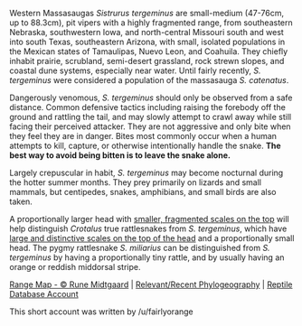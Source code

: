 Western Massasaugas *Sistrurus tergeminus* are small-medium (47-76cm, up to 88.3cm), pit vipers with a highly fragmented range, from southeastern Nebraska, southwestern Iowa, and north-central Missouri south and west into south Texas, southeastern Arizona, with small, isolated populations in the Mexican states of Tamaulipas, Nuevo Leon, and Coahuila.  They chiefly inhabit prairie, scrubland, semi-desert grassland, rock strewn slopes, and coastal dune systems, especially near water.  Until fairly recently, *S. tergeminus* were considered a population of the massasauga *S. catenatus*.

Dangerously venomous, *S. tergeminus* should only be observed from a safe distance.  Common defensive tactics including raising the forebody off the ground and rattling the tail, and may slowly attempt to crawl away while still facing their perceived attacker.  They are not aggressive and only bite when they feel they are in danger.  Bites most commonly occur when a human attempts to kill, capture, or otherwise intentionally handle the snake.  **The best way to avoid being bitten is to leave the snake alone.**

Largely crepuscular in habit, *S. tergeminus* may become nocturnal during the hotter summer months.  They prey primarily on lizards and small mammals, but centipedes, snakes, amphibians, and small birds are also taken.

A proportionally larger head with [smaller, fragmented scales on the top](https://i0.wp.com/commonnaturalist.com/wp-content/uploads/2014/02/screen-shot-2014-02-13-at-2-04-33-am.png?resize=256%2C323&ssl=1) will help distinguish *Crotalus* true rattlesnakes from *S. tergeminus*, which have [large and distinctive scales on the top of the head](https://i0.wp.com/commonnaturalist.com/wp-content/uploads/2014/02/screen-shot-2014-02-13-at-2-04-17-am.png?resize=306%2C336&ssl=1) and a proportionally small head.  The pygmy rattlesnake *S. miliarius* can be distinguished from *S. tergeminus* by having a proportionally tiny rattle, and by usually having an orange or reddish middorsal stripe.

[Range Map - © Rune Midtgaard](https://repfocus.dk/maps1/TAX/Serpentes/Viperidae/Sistrurus_tergeminus_map.html)  |  [Relevant/Recent Phylogeography](https://www.nature.com/articles/hdy201656)  |  [Reptile Database Account](https://reptile-database.reptarium.cz/species?genus=Sistrurus&species=tergeminus)

This short account was written by /u/fairlyorange